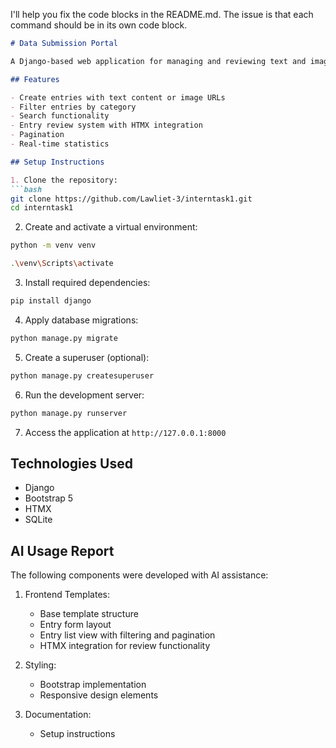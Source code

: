 I'll help you fix the code blocks in the README.md. The issue is that each command should be in its own code block.

```markdown:c:\Users\kaung\Interntask1\README.md
# Data Submission Portal

A Django-based web application for managing and reviewing text and image URL entries with filtering, search, and review functionality.

## Features

- Create entries with text content or image URLs
- Filter entries by category
- Search functionality
- Entry review system with HTMX integration
- Pagination
- Real-time statistics

## Setup Instructions

1. Clone the repository:
```bash
git clone https://github.com/Lawliet-3/interntask1.git
cd interntask1
```

2. Create and activate a virtual environment:
```bash
python -m venv venv
```
```bash
.\venv\Scripts\activate
```

3. Install required dependencies:
```bash
pip install django
```

4. Apply database migrations:
```bash
python manage.py migrate
```

5. Create a superuser (optional):
```bash
python manage.py createsuperuser
```

6. Run the development server:
```bash
python manage.py runserver
```

7. Access the application at `http://127.0.0.1:8000`

## Technologies Used
- Django
- Bootstrap 5
- HTMX
- SQLite

## AI Usage Report
The following components were developed with AI assistance:

1. Frontend Templates:
   - Base template structure
   - Entry form layout
   - Entry list view with filtering and pagination
   - HTMX integration for review functionality

2. Styling:
   - Bootstrap implementation
   - Responsive design elements

3. Documentation:
   - Setup instructions
```
